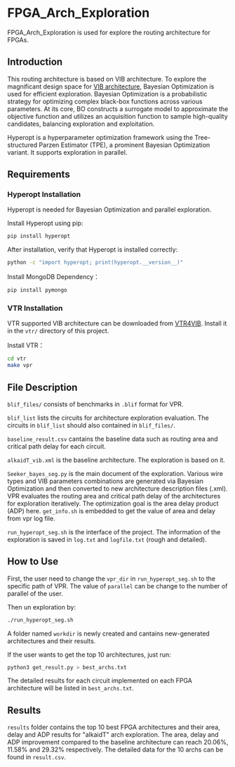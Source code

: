 # FPGA_Arch_Exploration
 FPGA_Arch_Exploration is used for explore the routing architecture for FPGAs.

 ## Introduction
 This routing architecture is based on VIB architecture. To explore the magnificant design space for [VIB architecture](https://ieeexplore.ieee.org/document/10416125), Bayesian Optimization is used for efficient exploration. Bayesian Optimization is a probabilistic strategy for optimizing complex black-box functions across various parameters. At its core, BO constructs a surrogate model to approximate the objective function and utilizes an acquisition function to sample high-quality candidates, balancing exploration and exploitation.

 Hyperopt is a hyperparameter optimization framework using the Tree-structured Parzen Estimator (TPE), a prominent Bayesian Optimization variant. It supports exploration in parallel.

 ## Requirements
 ### Hyperopt Installation
 Hyperopt is needed for Bayesian Optimization and parallel exploration.

 Install Hyperopt using pip:
 ```bash
 pip install hyperopt
 ```

 After installation, verify that Hyperopt is installed correctly:
 ```bash
 python -c "import hyperopt; print(hyperopt.__version__)"
 ```

 Install MongoDB Dependency：
 ```bash
 pip install pymongo
 ```
 ### VTR Installation
 VTR supported VIB architecture can be downloaded from [VTR4VIB](https://github.com/Wang-Yuanqi-source/vtr-verilog-to-routing/tree/patch-1). Install it in the ``vtr/`` directory of this project.

 Install VTR：
 ```bash
 cd vtr
 make vpr
 ```
 ## File Description
 ``blif_files/`` consists of benchmarks in ``.blif`` format for VPR.
 
 ``blif_list`` lists the circuits for architecture exploration evaluation. The circuits in ``blif_list`` should also contained in ``blif_files/``.

 ``baseline_result.csv`` cantains the baseline data such as routing area and critical path delay for each circuit.

 ``alkaidT_vib.xml`` is the baseline architecture. The exploration is based on it.

 ``Seeker_bayes_seg.py`` is the main document of the exploration. Various wire types and VIB parameters combinations are generated via Bayesian Optimization and then converted to new architecture description files (.xml). VPR evaluates the routing area and critical path delay of the architectures for exploration iteratively. The optimization goal is the area delay product (ADP) here. ``get_info.sh`` is embedded to get the value of area and delay from vpr log file.

 ``run_hyperopt_seg.sh`` is the interface of the project. The information of the exploration is saved in ``log.txt`` and ``logfile.txt`` (rough and detailed).

 ## How to Use
 First, the user need to change the ``vpr_dir`` in ``run_hyperopt_seg.sh`` to the specific path of VPR. The value of ``parallel`` can be change to the number of parallel of the user.
 
 Then un exploration by:
 ```bash
 ./run_hyperopt_seg.sh
 ```

 A folder named ``workdir`` is newly created and cantains new-generated architectures and their results.

 If the user wants to get the top 10 architectures, just run:
 ```bash
 python3 get_result.py > best_archs.txt
 ```
 The detailed results for each circuit implemented on each FPGA architecture will be listed in ``best_archs.txt``.
 
 ## Results
 ``results`` folder contains the top 10 best FPGA architectures and their area, delay and ADP results for "alkaidT" arch exploration. The area, delay and ADP improvement compared to the baseline architecture can reach 20.06%, 11.58% and 29.32% respectively. The detailed data for the 10 archs can be found in ``result.csv``.
